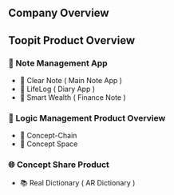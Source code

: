 ## Company Overview

## Toopit Product Overview
### 📝 Note Management App
- 📝 Clear Note ( Main Note App )
- 📖 LifeLog ( Diary App )
- 📒 Smart Wealth ( Finance Note )
  
### 🧠 Logic Management Product Overview
- 🔗 Concept-Chain
- 🌌 Concept Space

### 🌐 Concept Share Product
- 📚 Real Dictionary ( AR Dictionary )
  
<!--

**Here are some ideas to get you started:**

🙋‍♀️ A short introduction - what is your organization all about?
🌈 Contribution guidelines - how can the community get involved?
👩‍💻 Useful resources - where can the community find your docs? Is there anything else the community should know?
🍿 Fun facts - what does your team eat for breakfast?
🧙 Remember, you can do mighty things with the power of [Markdown](https://docs.github.com/github/writing-on-github/getting-started-with-writing-and-formatting-on-github/basic-writing-and-formatting-syntax)
-->

